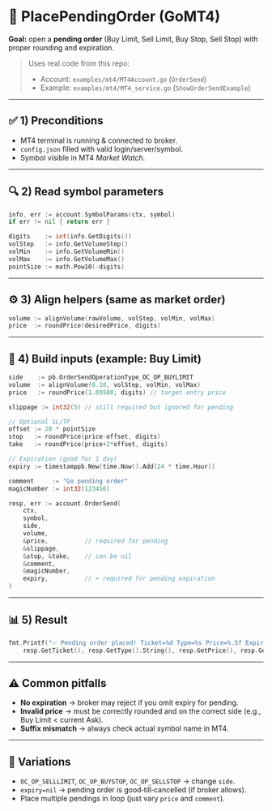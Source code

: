 # 📌 PlacePendingOrder (GoMT4)

**Goal:** open a **pending order** (Buy Limit, Sell Limit, Buy Stop, Sell Stop) with proper rounding and expiration.

> Uses real code from this repo:
>
> * Account: `examples/mt4/MT4Account.go` (`OrderSend`)
> * Example: `examples/mt4/MT4_service.go` (`ShowOrderSendExample`)

---

## ✅ 1) Preconditions

* MT4 terminal is running & connected to broker.
* `config.json` filled with valid login/server/symbol.
* Symbol visible in MT4 *Market Watch*.

---

## 🔍 2) Read symbol parameters

```go
info, err := account.SymbolParams(ctx, symbol)
if err != nil { return err }

digits    := int(info.GetDigits())
volStep   := info.GetVolumeStep()
volMin    := info.GetVolumeMin()
volMax    := info.GetVolumeMax()
pointSize := math.Pow10(-digits)
```

---

## ⚙️ 3) Align helpers (same as market order)

```go
volume := alignVolume(rawVolume, volStep, volMin, volMax)
price  := roundPrice(desiredPrice, digits)
```

---

## 📝 4) Build inputs (example: Buy Limit)

```go
side    := pb.OrderSendOperationType_OC_OP_BUYLIMIT
volume  := alignVolume(0.10, volStep, volMin, volMax)
price   := roundPrice(1.09500, digits) // target entry price

slippage := int32(5) // still required but ignored for pending

// Optional SL/TP
offset := 20 * pointSize
stop   := roundPrice(price-offset, digits)
take   := roundPrice(price+2*offset, digits)

// Expiration (good for 1 day)
expiry := timestamppb.New(time.Now().Add(24 * time.Hour))

comment     := "Go pending order"
magicNumber := int32(123456)

resp, err := account.OrderSend(
    ctx,
    symbol,
    side,
    volume,
    &price,          // required for pending
    &slippage,
    &stop, &take,    // can be nil
    &comment,
    &magicNumber,
    expiry,          // ⬅️ required for pending expiration
)
```

---

## 📊 5) Result

```go
fmt.Printf("✅ Pending order placed! Ticket=%d Type=%s Price=%.5f Expires=%s\n",
    resp.GetTicket(), resp.GetType().String(), resp.GetPrice(), resp.GetExpiration().AsTime())
```

---

## ⚠️ Common pitfalls

* **No expiration** → broker may reject if you omit expiry for pending.
* **Invalid price** → must be correctly rounded and on the correct side (e.g., Buy Limit < current Ask).
* **Suffix mismatch** → always check actual symbol name in MT4.

---

## 🔄 Variations

* `OC_OP_SELLLIMIT`, `OC_OP_BUYSTOP`, `OC_OP_SELLSTOP` → change `side`.
* `expiry=nil` → pending order is good‑till‑cancelled (if broker allows).
* Place multiple pendings in loop (just vary `price` and `comment`).
